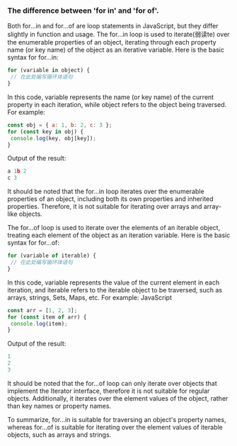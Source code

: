 ### The difference between 'for in' and 'for of'.
Both for...in and for...of are loop statements in JavaScript, but they differ slightly in function and usage.
The for...in loop is used to iterate(弱读te) over the enumerable properties of an object, iterating through each property name (or key name) of the object as an iterative variable. Here is the basic syntax for for...in:
```javascript
for (variable in object) {
 // 在此处编写循环体语句
}
```
In this code, variable represents the name (or key name) of the current property in each iteration, while object refers to the object being traversed. For example:
```javascript
const obj = { a: 1, b: 2, c: 3 };
for (const key in obj) {
 console.log(key, obj[key]);
}
```
Output of the result:
```javascript
a 1b 2
c 3
```
It should be noted that the for...in loop iterates over the enumerable properties of an object, including both its own properties and inherited properties. Therefore, it is not suitable for iterating over arrays and array-like objects.

The for...of loop is used to iterate over the elements of an iterable object, treating each element of the object as an iteration variable. Here is the basic syntax for for...of:
```javascript
for (variable of iterable) {
 // 在此处编写循环体语句
}
```
In this code, variable represents the value of the current element in each iteration, and iterable refers to the iterable object to be traversed, such as arrays, strings, Sets, Maps, etc. For example:
JavaScript
```javascript
const arr = [1, 2, 3];
for (const item of arr) {
 console.log(item);
}
```
 Output of the result:
```javascript
1
2
3
```
It should be noted that the for...of loop can only iterate over objects that implement the Iterator interface, therefore it is not suitable for regular objects. Additionally, it iterates over the element values of the object, rather than key names or property names.

To summarize, for...in is suitable for traversing an object's property names, whereas for...of is suitable for iterating over the element values of iterable objects, such as arrays and strings.
